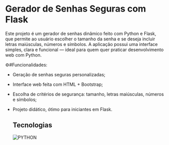  # Gerador de Senhas Seguras com Flask

Este projeto é um gerador de senhas dinâmico feito com Python e Flask, que permite ao usuário escolher o tamanho da senha e se deseja incluir letras maiúsculas, números e símbolos. A aplicação possui uma interface simples, clara e funcional — ideal para quem quer praticar desenvolvimento web com Python.

 ⚙️#Funcionalidades:
- Geração de senhas seguras personalizadas;

- Interface web feita com HTML + Bootstrap;

- Escolha de critérios de segurança: tamanho, letras maiúsculas, números e símbolos;

- Projeto didático, ótimo para iniciantes em Flask.

  ## Tecnologias
   ![PYTHON](https://img.shields.io/badge/PYTHON-000?style=for-the-badge&logo=python&logoColor=1DE41A)
